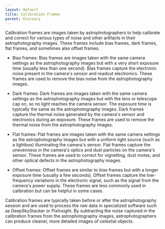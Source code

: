 ```yaml
---
layout: default
title: Calibration Frames
parent: Glossary
---
```

Calibration frames are images taken by astrophotographers to help calibrate and correct for various types of noise and other artifacts in their astrophotography images. These frames include bias frames, dark frames, flat frames, and sometimes also offset frames.

- Bias frames: Bias frames are images taken with the same camera settings as the astrophotography images but with a very short exposure time (usually less than one second). Bias frames capture the electronic noise present in the camera's sensor and readout electronics. These frames are used to remove the bias noise from the astrophotography images.

- Dark frames: Dark frames are images taken with the same camera settings as the astrophotography images but with the lens or telescope cap on, so no light reaches the camera sensor. The exposure time is typically the same as the astrophotography images. Dark frames capture the thermal noise generated by the camera's sensor and electronics during an exposure. These frames are used to remove the thermal noise from the astrophotography images.

- Flat frames: Flat frames are images taken with the same camera settings as the astrophotography images but with a uniform light source (such as a lightbox) illuminating the camera's sensor. Flat frames capture the unevenness in the camera's optics and dust particles on the camera's sensor. These frames are used to correct for vignetting, dust motes, and other optical defects in the astrophotography images.

- Offset frames: Offset frames are similar to bias frames but with a longer exposure time (usually a few seconds). Offset frames capture the low-frequency variations in the electronic signal, such as the signal from the camera's power supply. These frames are less commonly used in calibration but can be helpful in some cases.

Calibration frames are typically taken before or after the astrophotography session and are used to process the raw data in specialized software such as DeepSkyStacker or PixInsight. By subtracting the noise captured in the calibration frames from the astrophotography images, astrophotographers can produce cleaner, more detailed images of celestial objects.